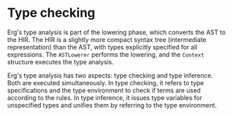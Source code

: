 # Type checking

Erg's type analysis is part of the lowering phase, which converts the AST to the HIR. The HIR is a slightly more compact syntax tree (intermediate representation) than the AST, with types explicitly specified for all expressions.
The `ASTLowerer` performs the lowering, and the `Context` structure executes the type analysis.

Erg's type analysis has two aspects: type checking and type inference. Both are executed simultaneously.
In type checking, it refers to type specifications and the type environment to check if terms are used according to the rules. In type inference, it issues type variables for unspecified types and unifies them by referring to the type environment.
